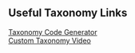##  Useful Taxonomy Links

[Taxonomy Code Generator](https://generatewp.com/taxonomy/)<br>
[Custom Taxonomy Video](https://youtu.be/agooLNf0pEQ?list=PLIjMj0-5C8TI7Jwell1rTvv5XXyrbKDcy)
